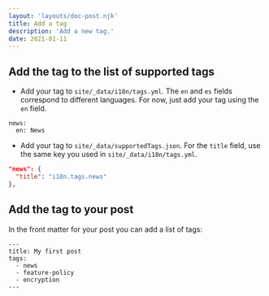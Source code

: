```yaml
---
layout: 'layouts/doc-post.njk'
title: Add a tag
description: 'Add a new tag.'
date: 2021-01-11
---
```


## Add the tag to the list of supported tags

- Add your tag to `site/_data/i18n/tags.yml`. The `en` and `es` fields correspond
to different languages. For now, just add your tag using the `en` field.

```
news:
  en: News
```

- Add your tag to `site/_data/supportedTags.json`. For the `title` field, use
the same key you used in `site/_data/i18n/tags.yml`.

```json
"news": {
  "title": "i18n.tags.news"
},
```

## Add the tag to your post

In the front matter for your post you can add a list of tags:

```
---
title: My first post
tags:
  - news
  - feature-policy
  - encryption
---
```